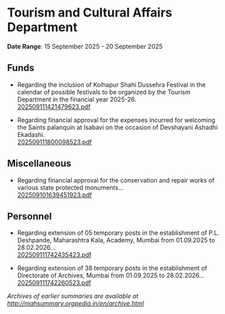 # Tourism and Cultural Affairs Department

**Date Range**: 15 September 2025 - 20 September 2025


## Funds
- Regarding the inclusion of Kolhapur Shahi Dussehra Festival in the calendar of possible festivals to be organized by the Tourism Department in the financial year 2025-26.\
  [202509111421479623.pdf](https://gr.maharashtra.gov.in/Site/Upload/Government%20Resolutions/English/202509111421479623.pdf)

- Regarding financial approval for the expenses incurred for welcoming the Saints palanquin at Isabavi on the occasion of Devshayani Ashadhi Ekadashi.\
  [202509111800098523.pdf](https://gr.maharashtra.gov.in/Site/Upload/Government%20Resolutions/English/202509111800098523.pdf)

## Miscellaneous
- Regarding financial approval for the conservation and repair works of various state protected monuments...\
  [202509101639451923.pdf](https://gr.maharashtra.gov.in/Site/Upload/Government%20Resolutions/English/202509101639451923.pdf)

## Personnel
- Regarding extension of 05 temporary posts in the establishment of P.L. Deshpande, Maharashtra Kala, Academy, Mumbai from 01.09.2025 to 28.02.2026...\
  [202509111742435423.pdf](https://gr.maharashtra.gov.in/Site/Upload/Government%20Resolutions/English/202509111742435423.pdf)

- Regarding extension of 38 temporary posts in the establishment of Directorate of Archives, Mumbai from 01.09.2025 to 28.02.2026...\
  [202509111742260523.pdf](https://gr.maharashtra.gov.in/Site/Upload/Government%20Resolutions/English/202509111742260523.pdf)


*Archives of earlier summaries are available at http://mahsummary.orgpedia.in/en/archive.html*